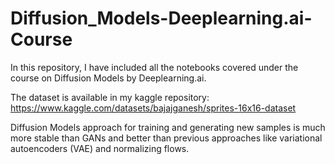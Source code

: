 # Diffusion_Models-Deeplearning.ai-Course

In this repository, I have included all the notebooks covered under the course on Diffusion Models by Deeplearning.ai.

The dataset is available in my kaggle repository: https://www.kaggle.com/datasets/bajajganesh/sprites-16x16-dataset

Diffusion Models approach for training and generating new samples is much more stable than GANs and better than previous approaches like variational autoencoders (VAE) and normalizing flows. 
